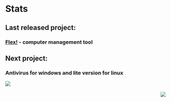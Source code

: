 # Stats
## <p style='purple'>Last released project:</p>
### <a href='https://github.com/TheDebianGuy/Flex'>Flex!</a> - computer management tool
## <p style='pink'>Next project:</p>
### Antivirus for windows and lite version for linux

<a href="https://github.com/TheDebianGuy">
  <img align="left" src="https://github-readme-stats.vercel.app/api/top-langs/?username=TheDebianGuy&layout=compact" />
</a>
<!---new lines go <br></br><br></br><br></br><br></br> hehe
:::::::-.  .,::::::  :::::::.  :::  :::.   :::.    :::.
 ;;,   `';,;;;;''''   ;;;'';;' ;;;  ;;`;;  `;;;;,  `;;;
 `[[     [[ [[cccc    [[[__[[\.[[[ ,[[ '[[,  [[[[[. '[[
  $$,    $$ $$""""    $$""""Y$$$$$c$$$cc$$$c $$$ "Y$c$$
  888_,o8P' 888oo,__ _88o,,od8P888 888   888,888    Y88
  MMMMP"`   """"YUMMM""YUMMMP" MMM YMM   ""` MMM     YM--->
<br></br>

<a href="https://github.com/TheDebianGuy">
  <img align="right" src="https://github-readme-stats.vercel.app/api?username=TheDebianGuy&show_icons=true&theme=cobalt"/>
</a>
<br></br>
